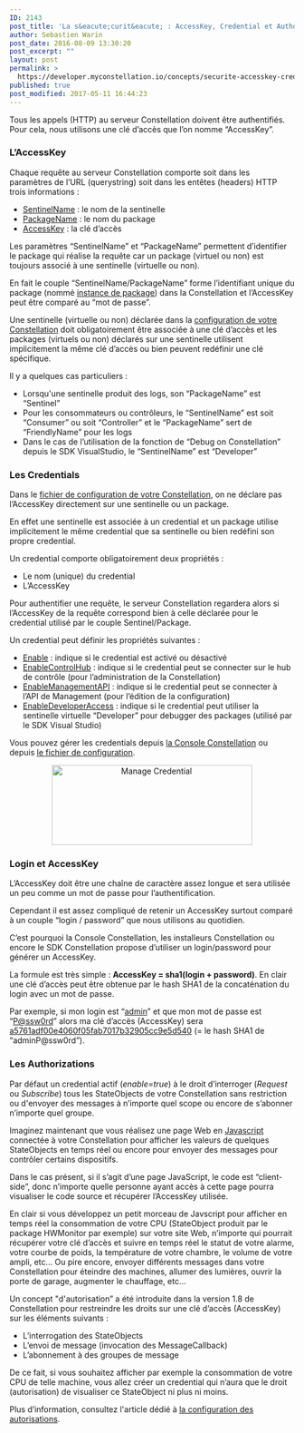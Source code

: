 ```yaml
---
ID: 2143
post_title: 'La s&eacute;curit&eacute; : AccessKey, Credential et Authorization'
author: Sebastien Warin
post_date: 2016-08-09 13:30:20
post_excerpt: ""
layout: post
permalink: >
  https://developer.myconstellation.io/concepts/securite-accesskey-credential-authorization/
published: true
post_modified: 2017-05-11 16:44:23
---
```

Tous les appels (HTTP) au serveur Constellation doivent être authentifiés. Pour cela, nous utilisons une clé d’accès que l’on nomme “AccessKey”.

<h3>L’AccessKey</h3>

Chaque requête au serveur Constellation comporte soit dans les paramètres de l’URL (querystring) soit dans les entêtes (headers) HTTP trois informations :

<ul>
    <li><u>SentinelName</u> : le nom de la sentinelle</li>
    <li><u>PackageName</u> : le nom du package</li>
    <li><u>AccessKey</u> : la clé d’accès</li>
</ul>

Les paramètres “SentinelName” et “PackageName” permettent d’identifier le package qui réalise la requête car un package (virtuel ou non) est toujours associé à une sentinelle (virtuelle ou non).

En fait le couple “SentinelName/PackageName” forme l’identifiant unique du package (nommé <a href="/concepts/instance-package-versioning-et-resolution/">instance de package</a>) dans la Constellation et l’AccessKey peut être comparé au “mot de passe”.

Une sentinelle (virtuelle ou non) déclarée dans la <a href="/constellation-platform/constellation-server/fichier-de-configuration/">configuration de votre Constellation</a> doit obligatoirement être associée à une clé d’accès et les packages (virtuels ou non) déclarés sur une sentinelle utilisent implicitement la même clé d’accès ou bien peuvent redéfinir une clé spécifique.

Il y a quelques cas particuliers :

<ul>
    <li>Lorsqu'une sentinelle produit des logs, son “PackageName” est “Sentinel”</li>
    <li>Pour les consommateurs ou contrôleurs, le “SentinelName” est soit “Consumer” ou soit “Controller” et le “PackageName” sert de “FriendlyName” pour les logs</li>
    <li>Dans le cas de l’utilisation de la fonction de “Debug on Constellation” depuis le SDK VisualStudio, le “SentinelName” est “Developer”</li>
</ul>

<h3>Les Credentials</h3>

Dans le <a href="/constellation-platform/constellation-server/fichier-de-configuration/#Section_credentials">fichier de configuration de votre Constellation</a>, on ne déclare pas l’AccessKey directement sur une sentinelle ou un package.

En effet une sentinelle est associée à un credential et un package utilise implicitement le même credential que sa sentinelle ou bien redéfini son propre credential.

Un credential comporte obligatoirement deux propriétés :

<ul>
    <li>Le nom (unique) du credential</li>
    <li>L’AccessKey</li>
</ul>

Pour authentifier une requête, le serveur Constellation regardera alors si l’AccessKey de la requête correspond bien à celle déclarée pour le credential utilisé par le couple Sentinel/Package.

Un credential peut définir les propriétés suivantes :

<ul>
    <li><u>Enable</u> : indique si le credential est activé ou désactivé</li>
    <li><u>EnableControlHub</u> : indique si le credential peut se connecter sur le hub de contrôle (pour l’administration de la Constellation)</li>
    <li><u>EnableManagementAPI</u> : indique si le credential peut se connecter à l’API de Management (pour l’édition de la configuration)</li>
    <li><u>EnableDeveloperAccess</u> : indique si le credential peut utiliser la sentinelle virtuelle “Developer” pour debugger des packages (utilisé par le SDK Visual Studio)</li>
</ul>

Vous pouvez gérer les credentials depuis <a href="/constellation-platform/constellation-console/gerer-credentials-avec-la-console-constellation/">la Console Constellation</a> ou depuis <a href="/constellation-platform/constellation-server/fichier-de-configuration/#Section_credentials">le fichier de configuration</a>.

<p align="center"><a href="https://developer.myconstellation.io/wp-content/uploads/2016/08/image-11.png"><img style="background-image: none; padding-top: 0px; padding-left: 0px; display: inline; padding-right: 0px; border: 0px;" title="Manage Credential" src="https://developer.myconstellation.io/wp-content/uploads/2016/08/image_thumb-11.png" alt="Manage Credential" width="354" height="141" border="0" /></a></p>

<h3>Login et AccessKey</h3>

L’AccessKey doit être une chaîne de caractère assez longue et sera utilisée un peu comme un mot de passe pour l’authentification.

Cependant il est assez compliqué de retenir un AccessKey surtout comparé à un couple “login / password” que nous utilisons au quotidien.

C’est pourquoi la Console Constellation, les installeurs Constellation ou encore le SDK Constellation propose d’utiliser un login/password pour générer un AccessKey.

La formule est très simple : <strong>AccessKey = sha1(login + password)</strong>. En clair une clé d’accès peut être obtenue par le hash SHA1 de la concaténation du login avec un mot de passe.

Par exemple, si mon login est “<u>admin</u>” et que mon mot de passe est “<u>P@</u><u>ssw0rd</u>” alors ma clé d’accès (AccessKey) sera <u>a5761adf00e4060f05fab7017b32905cc9e5d540</u> (= le hash SHA1 de “adminP@ssw0rd”).

<h3>Les Authorizations</h3>

Par défaut un credential actif (<em>enable=true</em>) à le droit d’interroger (<em>Request</em> ou <em>Subscribe</em>) tous les StateObjects de votre Constellation sans restriction ou d'envoyer des messages à n’importe quel scope ou encore de s’abonner n’importe quel groupe.

Imaginez maintenant que vous réalisez une page Web en <a href="/client-api/javascript-api/">Javascript</a> connectée à votre Constellation pour afficher les valeurs de quelques StateObjects en temps réel ou encore pour envoyer des messages pour contrôler certains dispositifs.

Dans le cas présent, si il s’agit d’une page JavaScript, le code est “client-side”, donc n’importe quelle personne ayant accès à cette page pourra visualiser le code source et récupérer l’AccessKey utilisée.

En clair si vous développez un petit morceau de Javscript pour afficher en temps réel la consommation de votre CPU (StateObject produit par le package HWMonitor par exemple) sur votre site Web, n’importe qui pourrait récupérer votre clé d’accès et suivre en temps réel le statut de votre alarme, votre courbe de poids, la température de votre chambre, le volume de votre ampli, etc… Ou pire encore, envoyer différents messages dans votre Constellation pour éteindre des machines, allumer des lumières, ouvrir la porte de garage, augmenter le chauffage, etc…

Un concept "d'autorisation” a été introduite dans la version 1.8 de Constellation pour restreindre les droits sur une clé d’accès (AccessKey) sur les éléments suivants :

<ul>
    <li>L’interrogation des StateObjects</li>
    <li>L’envoi de message (invocation des MessageCallback)</li>
    <li>L’abonnement à des groupes de message</li>
</ul>

De ce fait, si vous souhaitez afficher par exemple la consommation de votre CPU de telle machine, vous allez créer un credential qui n’aura que le droit (autorisation) de visualiser ce StateObject ni plus ni moins.

Plus d’information, consultez l'article dédié à <a href="/constellation-platform/constellation-server/fichier-de-configuration/#Section_credentials">la configuration des autorisations</a>.